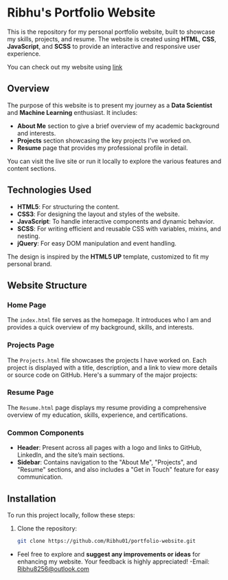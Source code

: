 # Ribhu's Portfolio Website

This is the repository for my personal portfolio website, built to showcase my skills, projects, and resume. The website is created using **HTML**, **CSS**, **JavaScript**, and **SCSS** to provide an interactive and responsive user experience.

You can check out my website using [link](https://ribhu01.github.io/Portfolio-website/)

## Overview
The purpose of this website is to present my journey as a **Data Scientist** and **Machine Learning** enthusiast. It includes:
- **About Me** section to give a brief overview of my academic background and interests.
- **Projects** section showcasing the key projects I’ve worked on.
- **Resume** page that provides my professional profile in detail.

You can visit the live site or run it locally to explore the various features and content sections.

## Technologies Used
- **HTML5**: For structuring the content.
- **CSS3**: For designing the layout and styles of the website.
- **JavaScript**: To handle interactive components and dynamic behavior.
- **SCSS**: For writing efficient and reusable CSS with variables, mixins, and nesting.
- **jQuery**: For easy DOM manipulation and event handling.
  
The design is inspired by the **HTML5 UP** template, customized to fit my personal brand.

## Website Structure

### Home Page
The `index.html` file serves as the homepage. It introduces who I am and provides a quick overview of my background, skills, and interests.


### Projects Page
The `Projects.html` file showcases the projects I have worked on. Each project is displayed with a title, description, and a link to view more details or source code on GitHub. Here's a summary of the major projects:


### Resume Page
The `Resume.html` page displays my resume providing a comprehensive overview of my education, skills, experience, and certifications.


### Common Components
- **Header**: Present across all pages with a logo and links to GitHub, LinkedIn, and the site’s main sections.
- **Sidebar**: Contains navigation to the "About Me", "Projects", and "Resume" sections, and also includes a "Get in Touch" feature for easy communication.

## Installation
To run this project locally, follow these steps:

1. Clone the repository:
   ```bash
   git clone https://github.com/Ribhu01/portfolio-website.git

* Feel free to explore and **suggest any improvements or ideas** for enhancing my website. Your feedback is highly appreciated!
-Email: Ribhu8256@outlook.com
